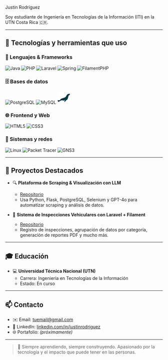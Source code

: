 Justin Rodríguez

Soy estudiante de Ingeniería en Tecnologías de la Información (ITI) en la UTN Costa Rica 🇨🇷.

---

## 🚀 Tecnologías y herramientas que uso

### 🧠 Lenguajes & Frameworks

<p align="left">
  <img src="https://cdn.jsdelivr.net/gh/devicons/devicon/icons/java/java-original.svg" alt="Java" width="40" height="40"/>
  <img src="https://cdn.jsdelivr.net/gh/devicons/devicon/icons/php/php-original.svg" alt="PHP" width="40" height="40"/>
  <img src="[https://cdn.jsdelivr.net/gh/devicons/devicon/icons/laravel/laravel-plain.svg](https://www.google.com/url?sa=i&url=https%3A%2F%2Fbahiaxip.com%2Fentrada%2Fmodels-en-laravel&psig=AOvVaw2lnT511dAwURRMmeaQ3oxk&ust=1752706434579000&source=images&cd=vfe&opi=89978449&ved=0CBUQjRxqFwoTCKjAuLX6v44DFQAAAAAdAAAAABAE)" alt="Laravel" width="40" height="40"/>
  <img src="https://cdn.jsdelivr.net/gh/devicons/devicon/icons/spring/spring-original.svg" alt="Spring" width="40" height="40"/>
  <img src="https://raw.githubusercontent.com/filamentphp/filament/main/art/logo-mark-gradient.svg" alt="FilamentPHP" width="40" height="40"/>
</p>

### 🗄️ Bases de datos

<p align="left">
  <img src="https://cdn.jsdelivr.net/gh/devicons/devicon/icons/postgresql/postgresql-original.svg" alt="PostgreSQL" width="40" height="40"/>
  <img src="https://cdn.jsdelivr.net/gh/devicons/devicon/icons/mysql/mysql-original.svg" alt="MySQL" width="40" height="40"/>
  <img src="https://raw.githubusercontent.com/devicons/devicon/master/icons/mariadb/mariadb-original.svg" alt="MariaDB" width="40" height="40"/>
</p>

### 🌐 Frontend y Web

<p align="left">
  <img src="https://cdn.jsdelivr.net/gh/devicons/devicon/icons/html5/html5-original.svg" alt="HTML5" width="40" height="40"/>
  <img src="https://cdn.jsdelivr.net/gh/devicons/devicon/icons/css3/css3-original.svg" alt="CSS3" width="40" height="40"/>
</p>

### 🐧 Sistemas y redes

<p align="left">
  <img src="https://cdn.jsdelivr.net/gh/devicons/devicon/icons/linux/linux-original.svg" alt="Linux" width="40" height="40"/>
  <img src="https://upload.wikimedia.org/wikipedia/commons/0/00/Cisco_Packet_Tracer_Logo.png" alt="Packet Tracer" width="40" height="40"/>
  <img src="https://www.gns3.com/assets/images/logo.svg" alt="GNS3" width="40" height="40"/>
</p>

---

## 📂 Proyectos Destacados

- 🔍 **Plataforma de Scraping & Visualización con LLM**
  - [Repositorio](https://github.com/usuario/proyecto1)
  - Usa Python, Flask, PostgreSQL, Selenium y GPT-4o para automatizar scraping y análisis de datos.

- 🧪 **Sistema de Inspecciones Vehiculares con Laravel + Filament**
  - [Repositorio](https://github.com/usuario/proyecto2)
  - Registro de inspecciones, agrupación de datos por categoría, generación de reportes PDF y mucho más.

---

## 🎓 Educación

- 💻 **Universidad Técnica Nacional (UTN)**
  - Carrera: Ingeniería en Tecnologías de la Información
  - Estado: En curso

---

## 📫 Contacto

- ✉️ Email: [tuemail@gmail.com](mailto:tuemail@gmail.com)
- 💼 LinkedIn: [linkedin.com/in/justinrodriguez](https://linkedin.com/in/justinrodriguez)
- 🌐 Portafolio: *(próximamente)*

---

> 🧠 Siempre aprendiendo, siempre construyendo. Apasionado por la tecnología y el impacto que puede tener en las personas.

